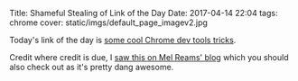 Title: Shameful Stealing of Link of the Day
Date: 2017-04-14 22:04
tags: chrome
cover: static/imgs/default_page_imagev2.jpg

Today's link of the day is [some cool Chrome dev tools tricks](https://aboullaite.me/15-must-know-dev-tools-tricks/).

Credit where credit is due, I [saw this on Mel Reams' blog](http://melreams.com/2017/04/link-of-the-day-11/) which you
should also check out as it's pretty dang awesome.
